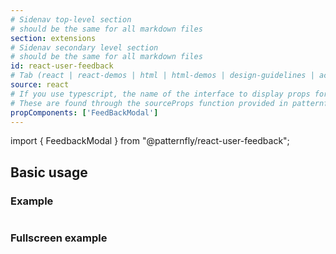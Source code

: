```yaml
---
# Sidenav top-level section
# should be the same for all markdown files
section: extensions
# Sidenav secondary level section
# should be the same for all markdown files
id: react-user-feedback
# Tab (react | react-demos | html | html-demos | design-guidelines | accessibility)
source: react
# If you use typescript, the name of the interface to display props for
# These are found through the sourceProps function provided in patternfly-docs.source.js
propComponents: ['FeedBackModal']
---
```


import { FeedbackModal } from "@patternfly/react-user-feedback";

## Basic usage

### Example

```js file="./Basic.tsx"

```

### Fullscreen example

```js file="./Basic.tsx" isFullscreen

```

